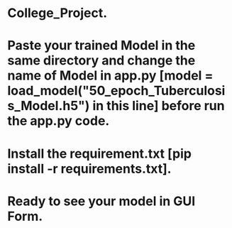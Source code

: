 # College_Project.
# Paste your trained Model in the same directory and change the name of Model in app.py [model = load_model("50_epoch_Tuberculosis_Model.h5") in this line] before run the app.py code.
# Install the requirement.txt [pip install -r requirements.txt].
# Ready to see your model in GUI Form.

